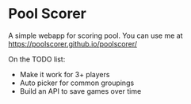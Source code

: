 # Pool Scorer

A simple webapp for scoring pool. You can use me at https://poolscorer.github.io/poolscorer/

On the TODO list:

* Make it work for 3+ players
* Auto picker for common groupings
* Build an API to save games over time

